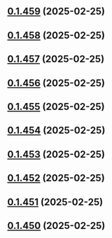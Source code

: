 ## [0.1.459](https://github.com/binary-braids/terraform-oracle/compare/v0.1.458...v0.1.459) (2025-02-25)



## [0.1.458](https://github.com/binary-braids/terraform-oracle/compare/v0.1.457...v0.1.458) (2025-02-25)



## [0.1.457](https://github.com/binary-braids/terraform-oracle/compare/v0.1.456...v0.1.457) (2025-02-25)



## [0.1.456](https://github.com/binary-braids/terraform-oracle/compare/v0.1.455...v0.1.456) (2025-02-25)



## [0.1.455](https://github.com/binary-braids/terraform-oracle/compare/v0.1.454...v0.1.455) (2025-02-25)



## [0.1.454](https://github.com/binary-braids/terraform-oracle/compare/v0.1.453...v0.1.454) (2025-02-25)



## [0.1.453](https://github.com/binary-braids/terraform-oracle/compare/v0.1.452...v0.1.453) (2025-02-25)



## [0.1.452](https://github.com/binary-braids/terraform-oracle/compare/v0.1.451...v0.1.452) (2025-02-25)



## [0.1.451](https://github.com/binary-braids/terraform-oracle/compare/v0.1.450...v0.1.451) (2025-02-25)



## [0.1.450](https://github.com/binary-braids/terraform-oracle/compare/v0.1.449...v0.1.450) (2025-02-25)



